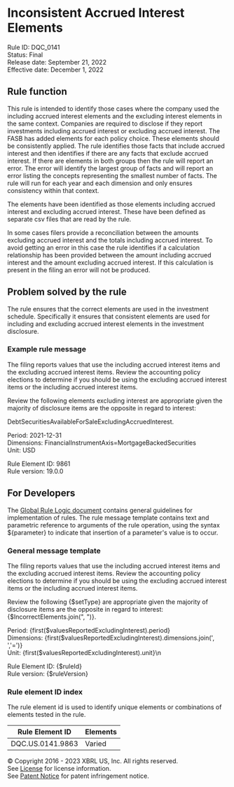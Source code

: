 # Inconsistent Accrued Interest Elements  
Rule ID: DQC_0141  
Status: Final  
Release date: September 21, 2022  
Effective date: December 1, 2022  
  
## Rule function
This rule is intended to identify those cases where the company used the including accrued interest elements and the excluding interest elements in the same context. Companies are required to disclose if they report investments including accrued interest or excluding accrued interest. The FASB has added elements for each policy choice. These elements should be consistently applied.  The rule identifies those facts that include accrued interest and then identifies if there are any facts that exclude accrued interest. If there are elements in both groups then the rule will report an error. The error will identify the largest group of facts and will report an error listing the concepts representing the smallest number of facts.  The rule will run for each year and each dimension and only ensures consistency within that context.

The elements have been identified as those elements including accrued interest and excluding accrued interest.  These have been defined as separate csv files that are read by the rule.  

In some cases filers provide a reconciliation between the amounts excluding accrued interest and the totals including accrued interest.  To avoid getting an error in this case the rule identifies if a calculation relationship has been provided between the amount including accrued interest and the amount excluding accrued interest.  If this calculation is present in the filing an error will not be produced.  

## Problem solved by the rule  
The rule ensures that the correct elements are used in the investment schedule. Specifically it ensures that consistent elements are used for including and excluding accrued interest elements in the investment disclosure.

### Example rule message
The filing reports values that use the including accrued interest items and the excluding accrued interest items. Review the accounting policy elections to determine if you should be using the excluding accrued interest items or the including accrued interest items. 

Review the following elements excluding interest are appropriate given the majority of disclosure items are the opposite in regard to interest:

DebtSecuritiesAvailableForSaleExcludingAccruedInterest.
  
Period: 2021-12-31  
Dimensions: FinancialInstrumentAxis=MortgageBackedSecurities  
Unit: USD
  
Rule Element ID: 9861  
Rule version: 19.0.0 

## For Developers  
The [Global Rule Logic document](https://github.com/DataQualityCommittee/dqc_us_rules/blob/master/docs/GlobalRuleLogic.md) contains general guidelines for implementation of rules. The rule message template contains text and parametric reference to arguments of the rule operation, using the syntax ${parameter} to indicate that insertion of a parameter's value is to occur.  
  
### General message template 
The filing reports values that use the including accrued interest items and the excluding accrued interest items. Review the accounting policy elections to determine if you should be using the excluding accrued interest items or the including accrued interest items. 

Review the following {$setType} are appropriate given the majority of disclosure items are the opposite in regard to interest:
{$IncorrectElements.join(", ")}.
  
Period: {first($valuesReportedExcludingInterest).period}  
Dimensions: {first($valuesReportedExcludingInterest).dimensions.join(', ','=')}  
Unit: {first($valuesReportedExcludingInterest).unit}\n  
  
Rule Element ID: {$ruleId}  
Rule version: {$ruleVersion}

### Rule element ID index  
The rule element id is used to identify unique elements or combinations of elements tested in the rule.

|Rule Element ID|Elements|
|--- |--- |
|DQC.US.0141.9863|Varied|

© Copyright 2016 - 2023 XBRL US, Inc. All rights reserved.   
See [License](https://xbrl.us/dqc-license) for license information.  
See [Patent Notice](https://xbrl.us/dqc-patent) for patent infringement notice.  